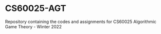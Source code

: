 # CS60025-AGT
Repository containing the codes and assignments for CS60025 Algorithmic Game Theory - Winter 2022
